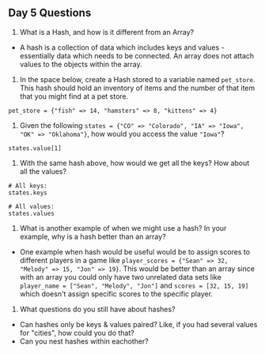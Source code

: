 ## Day 5 Questions

1. What is a Hash, and how is it different from an Array?
- A hash is a collection of data which includes keys and values - essentially data which needs to be connected. An array does not attach values to the objects within the array.

1. In the space below, create a Hash stored to a variable named `pet_store`.  This hash should hold an inventory of items and the number of that item that you might find at a pet store.
```
pet_store = {"fish" => 14, "hamsters" => 8, "kittens" => 4}
```

1. Given the following `states = {"CO" => "Colorado", "IA" => "Iowa", "OK" => "Oklahoma"}`, how would you access the value `"Iowa"`?
```
states.value[1]
```

1. With the same hash above, how would we get all the keys?  How about all the values?
```
# All keys:
states.keys

# All values:
states.values
```

1. What is another example of when we might use a hash?  In your example, why is a hash better than an array?
- One example when hash would be useful would be to assign scores to different players in a game like `player_scores = {"Sean" => 32, "Melody" => 15, "Jon" => 19}`.
This would be better than an array since with an array you could only have two unrelated data sets like
`player_name = ["Sean", "Melody", "Jon"]` and `scores = [32, 15, 19]` which doesn't assign specific scores to the specific player.

1. What questions do you still have about hashes?
- Can hashes only be keys & values paired? Like, if you had several values for "cities", how could you do that?
- Can you nest hashes within eachother?
